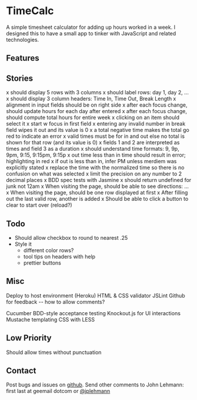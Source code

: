 TimeCalc
========
A simple timesheet calculator for adding up hours worked in a week.  I designed this to have a small app to tinker with JavaScript and related technologies.


Features
--------



Stories
-------
x should display 5 rows with 3 columns
x should label rows: day 1, day 2, ...
x should display 3 column headers: Time In, Time Out, Break Length
x alignment in input fields should be on right side
x after each focus change, should update hours for each day after entered
x after each focus change, should compute total hours for entire week
x clicking on an item should select it
x start w focus in first field
x entering any invalid number in break field wipes it out and its value is 0
x a total negative time makes the total go red to indicate an error
x valid times must be for in and out else no total is shown for that row (and its value is 0)
x fields 1 and 2 are interpreted as times and field 3 as a duration
x should understand time formats: 9, 9p, 9pm, 9:15, 9:15pm, 9:15p
x out time less than in time should result in error; highlighting in red
x if out is less than in, infer PM unless merdiem was explicitly stated
x replace the time with the normalized time so there is no confusion on what was selected
x limit the precision on any number to 2 decimal places
x BDD spec tests with Jasmine
x should return undefined for junk not 12am
x When visiting the page, should be able to see directions: …
x When visiting the page, should be one row displayed at first
x After filling out the last valid row, another is added
x Should be able to click a button to clear to start over (reload?)

Todo
----

* Should allow checkbox to round to nearest .25
* Style it
  * different color rows?
  * tool tips on headers with help
  * prettier buttons

Misc
----
Deploy to host environment (Heroku)
HTML & CSS validator
JSLint
Github for feedback -- how to allow comments?

Cucumber BDD-style acceptance testing
Knockout.js for UI interactions
Mustache templating
CSS with LESS


Low Priority
------------
Should allow times without punctuation


Contact
-------
Post bugs and issues on [github].  Send other comments to John Lehmann:
first last at geemail dotcom or [@jplehmann]

[@jplehmann]: www.twitter.com/jplehmann
[github]: https://github.com/jplehmann/coursera/issues
